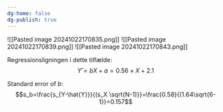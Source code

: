 ```yaml
---
dg-home: false
dg-publish: true
---
```


![[Pasted image 20241022170835.png]]
![[Pasted image 20241022170839.png]]
![[Pasted image 20241022170843.png]]

Regressionsligningen i dette tilfælde:
$$Y ̂=bX+a=0.56 \times X+2.1$$

Standard error of $b$:
$$s_b=\frac{s_{Y-\hat{Y}}}{(s_X \sqrt{N-1)}}=\frac{0.58}{(1.64\sqrt{6-1}}=0.157$$
